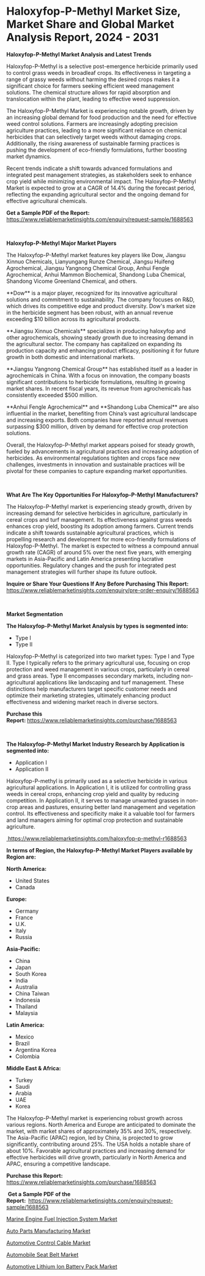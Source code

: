<p><h1>Haloxyfop-P-Methyl Market Size, Market Share and Global Market Analysis Report, 2024 - 2031</h1></p><p><strong>Haloxyfop-P-Methyl Market Analysis and Latest Trends</strong></p>
<p><p>Haloxyfop-P-Methyl is a selective post-emergence herbicide primarily used to control grass weeds in broadleaf crops. Its effectiveness in targeting a range of grassy weeds without harming the desired crops makes it a significant choice for farmers seeking efficient weed management solutions. The chemical structure allows for rapid absorption and translocation within the plant, leading to effective weed suppression.</p><p>The Haloxyfop-P-Methyl Market is experiencing notable growth, driven by an increasing global demand for food production and the need for effective weed control solutions. Farmers are increasingly adopting precision agriculture practices, leading to a more significant reliance on chemical herbicides that can selectively target weeds without damaging crops. Additionally, the rising awareness of sustainable farming practices is pushing the development of eco-friendly formulations, further boosting market dynamics.</p><p>Recent trends indicate a shift towards advanced formulations and integrated pest management strategies, as stakeholders seek to enhance crop yield while minimizing environmental impact. The Haloxyfop-P-Methyl Market is expected to grow at a CAGR of 14.4% during the forecast period, reflecting the expanding agricultural sector and the ongoing demand for effective agricultural chemicals.</p></p>
<p><strong>Get a Sample PDF of the Report:&nbsp;</strong> <a href="https://www.reliablemarketinsights.com/enquiry/request-sample/1688563?utm_campaign=1575&utm_medium=2&utm_source=Github&utm_content=ia&utm_term=19102024&utm_id=haloxyfop-p-methyl">https://www.reliablemarketinsights.com/enquiry/request-sample/1688563</a></p>
<p>&nbsp;</p>
<p><strong>Haloxyfop-P-Methyl Major Market Players</strong></p>
<p><p>The Haloxyfop-P-Methyl market features key players like Dow, Jiangsu Xinnuo Chemicals, Lianyungang Runze Chemical, Jiangsu Huifeng Agrochemical, Jiangsu Yangnong Chemical Group, Anhui Fengle Agrochemical, Anhui Mammon Biochemical, Shandong Luba Chemical, Shandong Vicome Greenland Chemical, and others. </p><p>**Dow** is a major player, recognized for its innovative agricultural solutions and commitment to sustainability. The company focuses on R&D, which drives its competitive edge and product diversity. Dow's market size in the herbicide segment has been robust, with an annual revenue exceeding $10 billion across its agricultural products.</p><p>**Jiangsu Xinnuo Chemicals** specializes in producing haloxyfop and other agrochemicals, showing steady growth due to increasing demand in the agricultural sector. The company has capitalized on expanding its production capacity and enhancing product efficacy, positioning it for future growth in both domestic and international markets.</p><p>**Jiangsu Yangnong Chemical Group** has established itself as a leader in agrochemicals in China. With a focus on innovation, the company boasts significant contributions to herbicide formulations, resulting in growing market shares. In recent fiscal years, its revenue from agrochemicals has consistently exceeded $500 million.</p><p>**Anhui Fengle Agrochemical** and **Shandong Luba Chemical** are also influential in the market, benefiting from China’s vast agricultural landscape and increasing exports. Both companies have reported annual revenues surpassing $300 million, driven by demand for effective crop protection solutions.</p><p>Overall, the Haloxyfop-P-Methyl market appears poised for steady growth, fueled by advancements in agricultural practices and increasing adoption of herbicides. As environmental regulations tighten and crops face new challenges, investments in innovation and sustainable practices will be pivotal for these companies to capture expanding market opportunities.</p></p>
<p>&nbsp;</p>
<p><strong>What Are The Key Opportunities For Haloxyfop-P-Methyl Manufacturers?</strong></p>
<p><p>The Haloxyfop-P-Methyl market is experiencing steady growth, driven by increasing demand for selective herbicides in agriculture, particularly in cereal crops and turf management. Its effectiveness against grass weeds enhances crop yield, boosting its adoption among farmers. Current trends indicate a shift towards sustainable agricultural practices, which is propelling research and development for more eco-friendly formulations of Haloxyfop-P-Methyl. The market is expected to witness a compound annual growth rate (CAGR) of around 5% over the next five years, with emerging markets in Asia-Pacific and Latin America presenting lucrative opportunities. Regulatory changes and the push for integrated pest management strategies will further shape its future outlook.</p></p>
<p><strong>Inquire or Share Your Questions If Any Before Purchasing This Report:</strong> <a href="https://www.reliablemarketinsights.com/enquiry/pre-order-enquiry/1688563?utm_campaign=1575&utm_medium=2&utm_source=Github&utm_content=ia&utm_term=19102024&utm_id=haloxyfop-p-methyl">https://www.reliablemarketinsights.com/enquiry/pre-order-enquiry/1688563</a></p>
<p>&nbsp;</p>
<p><strong>Market Segmentation</strong></p>
<p><strong>The Haloxyfop-P-Methyl Market Analysis by types is segmented into:</strong></p>
<p><ul><li>Type I</li><li>Type II</li></ul></p>
<p><p>Haloxyfop-P-Methyl is categorized into two market types: Type I and Type II. Type I typically refers to the primary agricultural use, focusing on crop protection and weed management in various crops, particularly in cereal and grass areas. Type II encompasses secondary markets, including non-agricultural applications like landscaping and turf management. These distinctions help manufacturers target specific customer needs and optimize their marketing strategies, ultimately enhancing product effectiveness and widening market reach in diverse sectors.</p></p>
<p><strong>Purchase this Report:&nbsp;</strong><a href="https://www.reliablemarketinsights.com/purchase/1688563?utm_campaign=1575&utm_medium=2&utm_source=Github&utm_content=ia&utm_term=19102024&utm_id=haloxyfop-p-methyl">https://www.reliablemarketinsights.com/purchase/1688563</a></p>
<p>&nbsp;</p>
<p><strong>The Haloxyfop-P-Methyl Market Industry Research by Application is segmented into:</strong></p>
<p><ul><li>Application I</li><li>Application II</li></ul></p>
<p><p>Haloxyfop-P-methyl is primarily used as a selective herbicide in various agricultural applications. In Application I, it is utilized for controlling grass weeds in cereal crops, enhancing crop yield and quality by reducing competition. In Application II, it serves to manage unwanted grasses in non-crop areas and pastures, ensuring better land management and vegetation control. Its effectiveness and specificity make it a valuable tool for farmers and land managers aiming for optimal crop protection and sustainable agriculture.</p></p>
<p><a href="https://www.reliablemarketinsights.com/haloxyfop-p-methyl-r1688563?utm_campaign=1575&utm_medium=2&utm_source=Github&utm_content=ia&utm_term=19102024&utm_id=haloxyfop-p-methyl">&nbsp;https://www.reliablemarketinsights.com/haloxyfop-p-methyl-r1688563</a></p>
<p><strong>In terms of Region, the Haloxyfop-P-Methyl Market Players available by Region are:</strong></p>
<p>
    <p> <strong> North America: </strong>
        <ul>
            <li>United States</li>
            <li>Canada</li>
        </ul>
        </p> 
    <p> <strong> Europe: </strong>
        <ul>
            <li>Germany</li>
            <li>France</li>
            <li>U.K.</li>
            <li>Italy</li>
            <li>Russia</li>
        </ul>
        </p> 
    <p> <strong> Asia-Pacific: </strong>
        <ul>
            <li>China</li>
            <li>Japan</li>
            <li>South Korea</li>
            <li>India</li>
            <li>Australia</li>
            <li>China Taiwan</li>
            <li>Indonesia</li>
            <li>Thailand</li>
            <li>Malaysia</li>
        </ul>
        </p> 
    <p> <strong> Latin America: </strong>
        <ul>
            <li>Mexico</li>
            <li>Brazil</li>
            <li>Argentina Korea</li>
            <li>Colombia</li>
        </ul>
        </p> 
    <p> <strong> Middle East & Africa: </strong>
        <ul>
            <li>Turkey</li>
            <li>Saudi</li>
            <li>Arabia</li>
            <li>UAE</li>
            <li>Korea</li>
        </ul>
    </p>
    </p>
<p><p>The Haloxyfop-P-Methyl market is experiencing robust growth across various regions. North America and Europe are anticipated to dominate the market, with market shares of approximately 35% and 30%, respectively. The Asia-Pacific (APAC) region, led by China, is projected to grow significantly, contributing around 25%. The USA holds a notable share of about 10%. Favorable agricultural practices and increasing demand for effective herbicides will drive growth, particularly in North America and APAC, ensuring a competitive landscape.</p></p>
<p><strong>Purchase this Report: </strong><a href="https://www.reliablemarketinsights.com/purchase/1688563?utm_campaign=1575&utm_medium=2&utm_source=Github&utm_content=ia&utm_term=19102024&utm_id=haloxyfop-p-methyl">https://www.reliablemarketinsights.com/purchase/1688563</a></p>
<p>&nbsp;<strong>Get a Sample PDF of the Report:&nbsp;&nbsp;</strong><a href="https://www.reliablemarketinsights.com/enquiry/request-sample/1688563?utm_campaign=1575&utm_medium=2&utm_source=Github&utm_content=ia&utm_term=19102024&utm_id=haloxyfop-p-methyl">https://www.reliablemarketinsights.com/enquiry/request-sample/1688563</a></p>
<p><strong></strong></p>
<p><p><a href="https://issuu.com/reportprime-2/docs/marine-engine-fuel-injection-system_3a743284822af1?utm_campaign=1575&utm_medium=2&utm_source=Github&utm_content=ia&utm_term=19102024&utm_id=haloxyfop-p-methyl">Marine Engine Fuel Injection System Market</a></p><p><a href="https://www.linkedin.com/pulse/sustainability-trends-auto-parts-manufacturing-industry-ryuxe?utm_campaign=1575&utm_medium=2&utm_source=Github&utm_content=ia&utm_term=19102024&utm_id=haloxyfop-p-methyl">Auto Parts Manufacturing Market</a></p><p><a href="https://www.linkedin.com/pulse/automotive-control-cable-market-global-regional-analysis-focus-bufde?utm_campaign=1575&utm_medium=2&utm_source=Github&utm_content=ia&utm_term=19102024&utm_id=haloxyfop-p-methyl">Automotive Control Cable Market</a></p><p><a href="https://www.linkedin.com/pulse/automobile-seat-belt-ecosystem-mapping-innovation-value-1w0we?utm_campaign=1575&utm_medium=2&utm_source=Github&utm_content=ia&utm_term=19102024&utm_id=haloxyfop-p-methyl">Automobile Seat Belt Market</a></p><p><a href="https://www.linkedin.com/pulse/unlocking-growth-potential-strategic-analysis-automotive-mmm0e?utm_campaign=1575&utm_medium=2&utm_source=Github&utm_content=ia&utm_term=19102024&utm_id=haloxyfop-p-methyl">Automotive Lithium Ion Battery Pack Market</a></p></p>